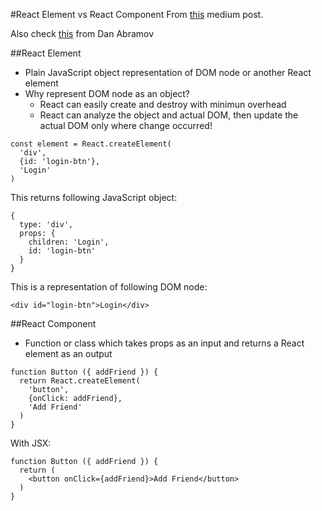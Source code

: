 #React Element vs React Component
From [this](https://medium.freecodecamp.com/react-elements-vs-react-components-fdc776705880#.p6xc4sawf) medium post.

Also check [this](https://facebook.github.io/react/blog/2015/12/18/react-components-elements-and-instances.html) from Dan Abramov

##React Element
* Plain JavaScript object representation of DOM node or another React element
* Why represent DOM node as an object?
  * React can easily create and destroy with minimun overhead
  * React can analyze the object and actual DOM, then update the actual DOM only where change occurred!
```
const element = React.createElement( 
  'div', 
  {id: 'login-btn'}, 
  'Login'
)
```
This returns following JavaScript object:
```
{
  type: 'div',
  props: {
    children: 'Login',
    id: 'login-btn'
  }
}
```
This is a representation of following DOM node:
```
<div id="login-btn">Login</div>
```

##React Component
* Function or class which takes props as an input and returns a React element as an output
```
function Button ({ addFriend }) { 
  return React.createElement( 
    'button', 
    {onClick: addFriend}, 
    'Add Friend' 
  )
}
```
With JSX:
```
function Button ({ addFriend }) { 
  return ( 
    <button onClick={addFriend}>Add Friend</button> 
  )
}
```
